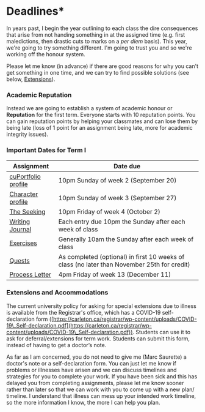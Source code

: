 # Deadlines\*

In years past, I begin the year outlining to each class the dire consequences that arise from not handing something in at the assigned time (e.g. first maledictions, then drastic cuts to marks on a _per diem_ basis). This year, we're going to try something different. I'm going to trust you and so we're working off the honour system.&#x20;

Please let me know (in advance) if there are good reasons for why you can't get something in one time, and we can try to find possible solutions (see below, [Extensions](deadlines.md#extensions-and-accommodations)).

### Academic Reputation

Instead we are going to establish a system of academic honour or **Reputation** for the first term. Everyone starts with 10 reputation points. You can gain reputation points by helping your classmates and can lose them by being late (loss of 1 point for an assignment being late, more for academic integrity issues).



### Important Dates for Term I

| Assignment                                                       | Date due                                                                                    |
| ---------------------------------------------------------------- | ------------------------------------------------------------------------------------------- |
| [cuPortfolio profile](coursework/reflections/profile.md)         | 10pm Sunday of week 2 (September 20)                                                        |
| [Character profile](coursework/reflections/character-profile.md) | 10pm Sunday of week 3 (September 27)                                                        |
| [The Seeking](broken-reference)                                  | 10pm Friday of week 4  (October 2)                                                          |
| [Writing Journal](coursework/reflections/)                       | Each entry due 10pm the Sunday after each week of class                                     |
| [Exercises](coursework/assignments/)                             | Generally 10am the Sunday after each week of class                                          |
| [Quests](broken-reference)                                       | As completed (optional) in first 10 weeks of class (no later than November 25th for credit) |
| [Process Letter](coursework/process-letters.md)                  | 4pm Friday of week 13 (December 11)                                                         |

### Extensions and Accommodations

The current university policy for asking for special extensions due to illness is available from the Registrar's office, which has a COVID-19 self-declaration form ([https://carleton.ca/registrar/wp-content/uploads/COVID-19\_Self-declaration.pdf](https://carleton.ca/registrar/wp-content/uploads/COVID-19\_Self-declaration.pdf)). Students can use it to ask for deferral/extensions for term work.  Students can submit this form, instead of having to get a doctor’s note.

As far as I am concerned, you do not need to give me (Marc Saurette) a doctor's note or a self-declaration form. You can just let me know if problems or illnesses have arisen and we can discuss timelines and strategies for you to complete your work. If you have been sick and this has delayed you from completing assignments, please let me know sooner rather than later so that we can work with you to come up with a new plan/ timeline. I understand that illness can mess up your intended work timeline, so the more information I know, the more I can help you plan.

